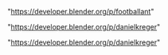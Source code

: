 "https://developer.blender.org/p/footballant"

"https://developer.blender.org/p/danielkreger"

 
"https://developer.blender.org/p/danielkreger"


 
